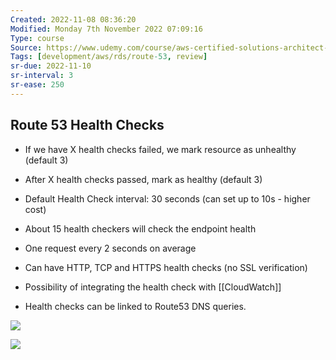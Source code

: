 ```yaml
---
Created: 2022-11-08 08:36:20
Modified: Monday 7th November 2022 07:09:16
Type: course
Source: https://www.udemy.com/course/aws-certified-solutions-architect-associate-saa-c01/?xref=E0Aed11STH4LPUQvCz0GJFABTmM=
Tags: [development/aws/rds/route-53, review]
sr-due: 2022-11-10
sr-interval: 3
sr-ease: 250
---
```


## Route 53 Health Checks

- If we have X health checks failed, we mark resource as unhealthy (default 3)
- After X health checks passed, mark as healthy (default 3)
- Default Health Check interval: 30 seconds (can set up to 10s - higher cost)
- About 15 health checkers will check the endpoint health
- One request every 2 seconds on average
- Can have HTTP, TCP and HTTPS health checks (no SSL verification)
- Possibility of integrating the health check with [[CloudWatch]]

- Health checks can be linked to Route53 DNS queries.

![](2019-12-30-10-28-13.png)

![](2019-12-30-10-29-14.png)
